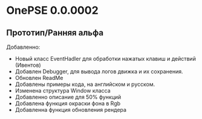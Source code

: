 # OnePSE 0.0.0002
## Прототип/Ранняя альфа

Добавленно:
- Новый класс EventHadler для обработки нажатых клавиш и действий (Ивентов)
- Добавлен Debugger, для вывода логов движка и их сохранения.
- Обновлен ReadMe
- Добавлены примеры кода, на английском и русском.
- Изменена структура Window класса
- Добавленно описание для 50% функций
- Добавлена функция окраски фона в Rgb
- Добавленна функция обновления рендера